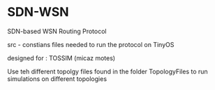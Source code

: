 # SDN-WSN
SDN-based WSN Routing Protocol

src - constians files needed to run the protocol on TinyOS

designed for : TOSSIM (micaz motes)

Use teh different topolgy files found in the folder TopologyFiles to run simulations on different topologies
